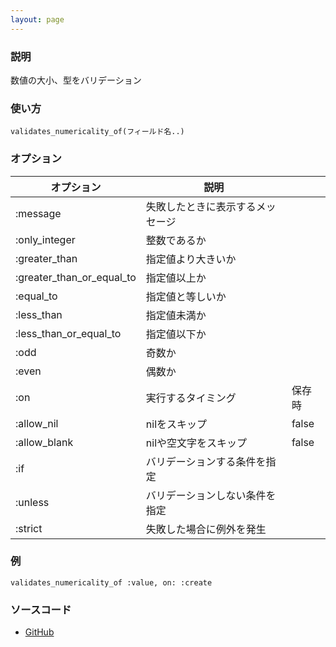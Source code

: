 ```yaml
---
layout: page
---
```


### 説明

数値の大小、型をバリデーション

### 使い方

    validates_numericality_of(フィールド名..)

### オプション

| オプション                | 説明                             |        |
| ------------------------- | -------------------------------- | ------ |
| :message                  | 失敗したときに表示するメッセージ |        |
| :only_integer             | 整数であるか                     |        |
| :greater_than             | 指定値より大きいか               |        |
| :greater_than_or_equal_to | 指定値以上か                     |        |
| :equal_to                 | 指定値と等しいか                 |        |
| :less_than                | 指定値未満か                     |        |
| :less_than_or_equal_to    | 指定値以下か                     |        |
| :odd                      | 奇数か                           |        |
| :even                     | 偶数か                           |        |
| :on                       | 実行するタイミング               | 保存時 |
| :allow_nil                | nilをスキップ                    | false  |
| :allow_blank              | nilや空文字をスキップ            | false  |
| :if                       | バリデーションする条件を指定     |        |
| :unless                   | バリデーションしない条件を指定   |        |
| :strict                   | 失敗した場合に例外を発生         |        |

### 例

    validates_numericality_of :value, on: :create

### ソースコード

- [GitHub](https://github.com/rails/rails/blob/984c3ef2775781d47efa9f541ce570daa2434a80/activemodel/lib/active_model/validations/numericality.rb#L205)

